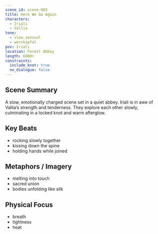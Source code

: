 ```yaml
---
scene_id: scene-003
title: Here We Go Again
characters:
  - Iriali
  - Vallia
tone:
  - slow_sensual
  - worshipful
pov: Iriali
location: Forest Abbey
length: 6000+
constraints:
  include_knot: true
  no_dialogue: false
---
```


## Scene Summary

A slow, emotionally charged scene set in a quiet abbey. Iriali is in awe of Vallia’s strength and tenderness. They explore each other slowly, culminating in a locked knot and warm afterglow.

## Key Beats
- rocking slowly together  
- kissing down the spine  
- holding hands while joined  

## Metaphors / Imagery
- melting into touch  
- sacred union  
- bodies unfolding like silk  

## Physical Focus
- breath  
- tightness  
- heat